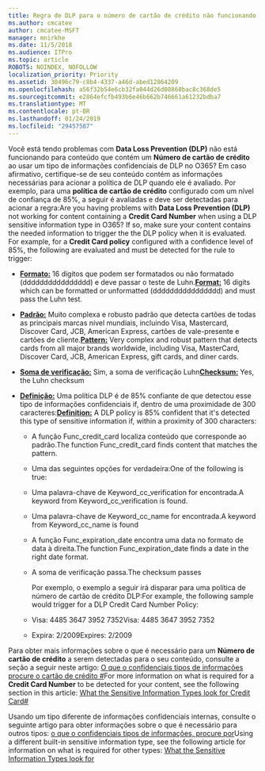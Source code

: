 ```yaml
---
title: Regra de DLP para o número de cartão de crédito não funcionando
ms.author: cmcatee
author: cmcatee-MSFT
manager: mnirkhe
ms.date: 11/5/2018
ms.audience: ITPro
ms.topic: article
ROBOTS: NOINDEX, NOFOLLOW
localization_priority: Priority
ms.assetid: 30496c79-c8b4-4337-a46d-abed12864209
ms.openlocfilehash: a56f32b54e6cb32fa044d26d08868bac8c368de5
ms.sourcegitcommit: e2864efcfb493b6e46b662b746661a61232bdba7
ms.translationtype: MT
ms.contentlocale: pt-BR
ms.lasthandoff: 01/24/2019
ms.locfileid: "29457587"
---
```

<span data-ttu-id="a5bc7-p101">Você está tendo problemas com **Data Loss Prevention (DLP)** não está funcionando para conteúdo que contém um **Número de cartão de crédito** ao usar um tipo de informações confidenciais de DLP no O365? Em caso afirmativo, certifique-se de seu conteúdo contém as informações necessárias para acionar a política de DLP quando ele é avaliado. Por exemplo, para uma **política de cartão de crédito** configurado com um nível de confiança de 85%, a seguir é avaliadas e deve ser detectadas para acionar a regra:</span><span class="sxs-lookup"><span data-stu-id="a5bc7-p101">Are you having problems with **Data Loss Prevention (DLP)** not working for content containing a **Credit Card Number** when using a DLP sensitive information type in O365? If so, make sure your content contains the needed information to trigger the the DLP policy when it is evaluated. For example, for a **Credit Card policy** configured with a confidence level of 85%, the following are evaluated and must be detected for the rule to trigger:</span></span> 
  
- <span data-ttu-id="a5bc7-105">**[Formato:](https://docs.microsoft.com/en-us/office365/securitycompliance/what-the-sensitive-information-types-look-for#format-19)** 16 dígitos que podem ser formatados ou não formatado (dddddddddddddddd) e deve passar o teste de Luhn.</span><span class="sxs-lookup"><span data-stu-id="a5bc7-105">**[Format:](https://docs.microsoft.com/en-us/office365/securitycompliance/what-the-sensitive-information-types-look-for#format-19)** 16 digits which can be formatted or unformatted (dddddddddddddddd) and must pass the Luhn test.</span></span> 
    
- <span data-ttu-id="a5bc7-106">**[Padrão:](https://docs.microsoft.com/en-us/office365/securitycompliance/what-the-sensitive-information-types-look-for#pattern-19)** Muito complexa e robusto padrão que detecta cartões de todas as principais marcas nível mundiais, incluindo Visa, Mastercard, Discover Card, JCB, American Express, cartões de vale-presente e cartões de cliente.</span><span class="sxs-lookup"><span data-stu-id="a5bc7-106">**[Pattern:](https://docs.microsoft.com/en-us/office365/securitycompliance/what-the-sensitive-information-types-look-for#pattern-19)** Very complex and robust pattern that detects cards from all major brands worldwide, including Visa, MasterCard, Discover Card, JCB, American Express, gift cards, and diner cards.</span></span> 
    
- <span data-ttu-id="a5bc7-107">**[Soma de verificação:](https://docs.microsoft.com/en-us/office365/securitycompliance/what-the-sensitive-information-types-look-for#checksum-19)** Sim, a soma de verificação Luhn</span><span class="sxs-lookup"><span data-stu-id="a5bc7-107">**[Checksum:](https://docs.microsoft.com/en-us/office365/securitycompliance/what-the-sensitive-information-types-look-for#checksum-19)** Yes, the Luhn checksum</span></span> 
    
- <span data-ttu-id="a5bc7-108">**[Definição:](https://docs.microsoft.com/en-us/office365/securitycompliance/what-the-sensitive-information-types-look-for#definition-19)** Uma política DLP é de 85% confiante de que detectou esse tipo de informações confidenciais if, dentro de uma proximidade de 300 caracteres:</span><span class="sxs-lookup"><span data-stu-id="a5bc7-108">**[Definition:](https://docs.microsoft.com/en-us/office365/securitycompliance/what-the-sensitive-information-types-look-for#definition-19)** A DLP policy is 85% confident that it's detected this type of sensitive information if, within a proximity of 300 characters:</span></span> 
    
  - <span data-ttu-id="a5bc7-109">A função Func_credit_card localiza conteúdo que corresponde ao padrão.</span><span class="sxs-lookup"><span data-stu-id="a5bc7-109">The function Func_credit_card finds content that matches the pattern.</span></span>
    
  - <span data-ttu-id="a5bc7-110">Uma das seguintes opções for verdadeira:</span><span class="sxs-lookup"><span data-stu-id="a5bc7-110">One of the following is true:</span></span> 
    
  - <span data-ttu-id="a5bc7-111">Uma palavra-chave de Keyword_cc_verification for encontrada.</span><span class="sxs-lookup"><span data-stu-id="a5bc7-111">A keyword from Keyword_cc_verification is found.</span></span>
    
  - <span data-ttu-id="a5bc7-112">Uma palavra-chave de Keyword_cc_name for encontrada.</span><span class="sxs-lookup"><span data-stu-id="a5bc7-112">A keyword from Keyword_cc_name is found</span></span>
    
  - <span data-ttu-id="a5bc7-113">A função Func_expiration_date encontra uma data no formato de data à direita.</span><span class="sxs-lookup"><span data-stu-id="a5bc7-113">The function Func_expiration_date finds a date in the right date format.</span></span>
    
  - <span data-ttu-id="a5bc7-114">A soma de verificação passa.</span><span class="sxs-lookup"><span data-stu-id="a5bc7-114">The checksum passes</span></span>
    
    <span data-ttu-id="a5bc7-115">Por exemplo, o exemplo a seguir irá disparar para uma política de número de cartão de crédito DLP:</span><span class="sxs-lookup"><span data-stu-id="a5bc7-115">For example, the following sample would trigger for a DLP Credit Card Number Policy:</span></span>
    
  - <span data-ttu-id="a5bc7-116">Visa: 4485 3647 3952 7352</span><span class="sxs-lookup"><span data-stu-id="a5bc7-116">Visa: 4485 3647 3952 7352</span></span> 
    
  - <span data-ttu-id="a5bc7-117">Expira: 2/2009</span><span class="sxs-lookup"><span data-stu-id="a5bc7-117">Expires: 2/2009</span></span>
    
<span data-ttu-id="a5bc7-118">Para obter mais informações sobre o que é necessário para um **Número de cartão de crédito** a serem detectadas para o seu conteúdo, consulte a seção a seguir neste artigo: [O que o confidenciais tipos de informações procure o cartão de crédito #](https://docs.microsoft.com/en-us/office365/securitycompliance/what-the-sensitive-information-types-look-for#credit-card-number)</span><span class="sxs-lookup"><span data-stu-id="a5bc7-118">For more information on what is required for a **Credit Card Number** to be detected for your content, see the following section in this article: [What the Sensitive Information Types look for Credit Card#](https://docs.microsoft.com/en-us/office365/securitycompliance/what-the-sensitive-information-types-look-for#credit-card-number)</span></span>
  
<span data-ttu-id="a5bc7-119">Usando um tipo diferente de informações confidenciais internas, consulte o seguinte artigo para obter informações sobre o que é necessário para outros tipos: [o que o confidenciais tipos de informações, procure por](https://docs.microsoft.com/en-us/office365/securitycompliance/what-the-sensitive-information-types-look-for)</span><span class="sxs-lookup"><span data-stu-id="a5bc7-119">Using a different built-in sensitive information type, see the following article for information on what is required for other types: [What the Sensitive Information Types look for](https://docs.microsoft.com/en-us/office365/securitycompliance/what-the-sensitive-information-types-look-for)</span></span>
  

